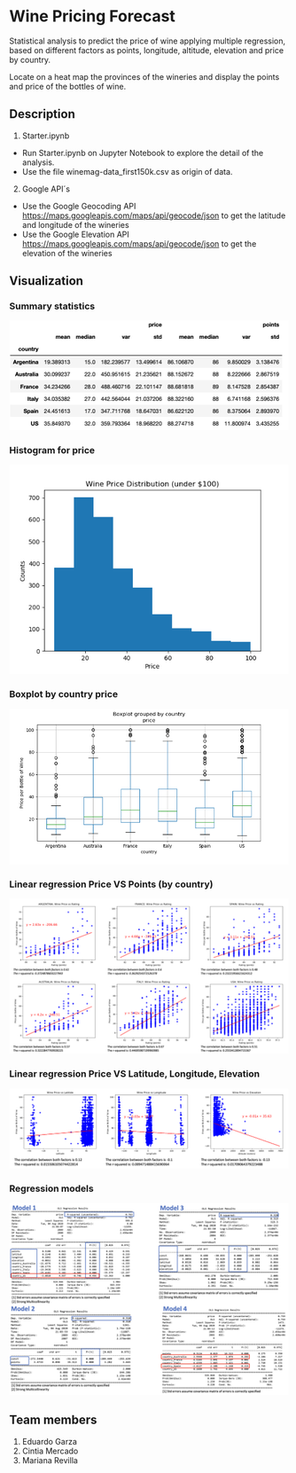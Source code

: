 # Wine Pricing Forecast
Statistical analysis to predict the price of wine applying multiple regression, based on different factors as points, longitude, altitude, elevation and price by country.

Locate on a heat map the provinces of the wineries and display the points and price of the bottles of wine.

## Description

1. Starter.ipynb

  * Run Starter.ipynb on Jupyter Notebook to explore the detail of the analysis.
  * Use the file winemag-data_first150k.csv as origin of data.

2. Google API´s

  * Use the Google Geocoding API https://maps.googleapis.com/maps/api/geocode/json to get the latitude and longitude of the wineries
  * Use the Google Elevation API https://maps.googleapis.com/maps/api/geocode/json to get the elevation of the wineries

## Visualization

### Summary statistics

![Summary statistics](Output/summary_statistics.png)

### Histogram for price

![Histogram](Output/Pricesunder100_Boxplot.png)

### Boxplot by country price

![Boxplot](Output/PriceperCountry.png)

### Linear regression Price VS Points (by country)

![Linear regression](Output/linear_regresssion.png)

### Linear regression Price VS Latitude, Longitude, Elevation

![Linear regression](Output/lin_reg_lat_lon.png)

### Regression models

![Regression models](Output/regression_models.png)

## Team members

1. Eduardo Garza
2. Cintia Mercado
3. Mariana Revilla
